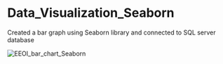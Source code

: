 # Data_Visualization_Seaborn
Created a bar graph using Seaborn library and connected to SQL server database

![EEOI_bar_chart_Seaborn](https://github.com/AShirsat96/Data_Visualization_Seaborn/assets/98258154/a240bc27-0c5a-431b-afbb-cca80814d7bc)
